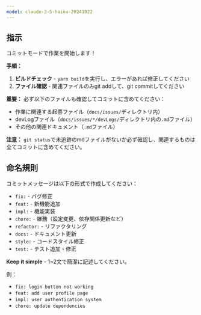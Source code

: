 ```yaml
---
model: claude-3-5-haiku-20241022
---
```


## 指示
コミットモードで作業を開始します！

**手順：**
1. **ビルドチェック** - `yarn build`を実行し、エラーがあれば修正してください
2. **ファイル確認** - 関連ファイルのみgit addして、git commitしてください

**重要：** 必ず以下のファイルも確認してコミットに含めてください：
- 作業に関連する起票ファイル（`docs/issues/`ディレクトリ内）
- devLogファイル（`docs/issues/*/devLogs/`ディレクトリ内の`.md`ファイル）
- その他の関連ドキュメント（`.md`ファイル）

**注意：** `git status`で未追跡のmdファイルがないか必ず確認し、関連するものは全てコミットに含めてください。

## 命名規則
コミットメッセージは以下の形式で作成してください：

- `fix:` - バグ修正
- `feat:` - 新機能追加
- `impl:` - 機能実装
- `chore:` - 雑務（設定変更、依存関係更新など）
- `refactor:` - リファクタリング
- `docs:` - ドキュメント更新
- `style:` - コードスタイル修正
- `test:` - テスト追加・修正

**Keep it simple** - 1~2文で簡潔に記述してください。

例：
- `fix: login button not working`
- `feat: add user profile page`
- `impl: user authentication system`
- `chore: update dependencies`

